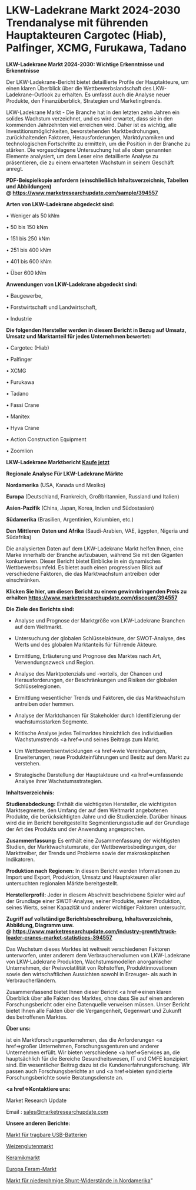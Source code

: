 # LKW-Ladekrane Markt 2024-2030 Trendanalyse mit führenden Hauptakteuren Cargotec (Hiab), Palfinger, XCMG, Furukawa, Tadano

<strong>LKW-Ladekrane Markt 2024-2030: Wichtige Erkenntnisse und Erkenntnisse</strong>

Der LKW-Ladekrane-Bericht bietet detaillierte Profile der Hauptakteure, um einen klaren Überblick über die Wettbewerbslandschaft des LKW-Ladekrane-Outlook zu erhalten. Es umfasst auch die Analyse neuer Produkte, den Finanzüberblick, Strategien und Marketingtrends.

LKW-Ladekrane Markt - Die Branche hat in den letzten zehn Jahren ein solides Wachstum verzeichnet, und es wird erwartet, dass sie in den kommenden Jahrzehnten viel erreichen wird. Daher ist es wichtig, alle Investitionsmöglichkeiten, bevorstehenden Marktbedrohungen, zurückhaltenden Faktoren, Herausforderungen, Marktdynamiken und technologischen Fortschritte zu ermitteln, um die Position in der Branche zu stärken. Die vorgeschlagene Untersuchung hat alle oben genannten Elemente analysiert, um dem Leser eine detaillierte Analyse zu präsentieren, die zu einem erwarteten Wachstum in seinem Geschäft anregt.

<strong><b>PDF-Beispielkopie anfordern (einschließlich Inhaltsverzeichnis, Tabellen und Abbildungen) @ </b></strong><strong><a href=https://www.marketresearchupdate.com/sample/394557><strong>https://www.marketresearchupdate.com/sample/394557</u></a></strong></strong>

<strong>Arten von LKW-Ladekrane abgedeckt sind:</strong>

• Weniger als 50 kNm

• 50 bis 150 kNm

• 151 bis 250 kNm

• 251 bis 400 kNm

• 401 bis 600 kNm

• Über 600 kNm

<strong>Anwendungen von LKW-Ladekrane abgedeckt sind:</strong>

• Baugewerbe,

• Forstwirtschaft und Landwirtschaft,

• Industrie

<strong>Die folgenden Hersteller werden in diesem Bericht in Bezug auf Umsatz, Umsatz und Marktanteil für jedes Unternehmen bewertet:</strong>

• Cargotec (Hiab)

• Palfinger

• XCMG

• Furukawa

• Tadano

• Fassi Crane

• Manitex

• Hyva Crane

• Action Construction Equipment

• Zoomlion

<strong>LKW-Ladekrane Marktbericht <a href=https://www.marketresearchupdate.com/buynow/394557>Kaufe jetzt</a></strong>

<strong>Regionale Analyse Für LKW-Ladekrane Märkte</strong>

<strong>Nordamerika</strong> (USA, Kanada und Mexiko)

<strong>Europa</strong> (Deutschland, Frankreich, Großbritannien, Russland und Italien)

<strong>Asien-Pazifik</strong> (China, Japan, Korea, Indien und Südostasien)

<strong>Südamerika</strong> (Brasilien, Argentinien, Kolumbien, etc.)

<strong>Den Mittleren</strong> <strong>Osten und Afrika</strong> (Saudi-Arabien, VAE, ägypten, Nigeria und Südafrika)

Die analysierten Daten auf dem LKW-Ladekrane Markt helfen Ihnen, eine Marke innerhalb der Branche aufzubauen, während Sie mit den Giganten konkurrieren. Dieser Bericht bietet Einblicke in ein dynamisches Wettbewerbsumfeld. Es bietet auch einen progressiven Blick auf verschiedene Faktoren, die das Marktwachstum antreiben oder einschränken.

<strong>Klicken Sie hier, um diesen Bericht zu einem gewinnbringenden Preis zu erhalten
</strong><strong><a href=https://www.marketresearchupdate.com/discount/394557>https://www.marketresearchupdate.com/discount/394557</b></u></strong></a>

<strong>Die Ziele des Berichts sind:</strong>

- Analyse und Prognose der Marktgröße von LKW-Ladekrane Branchen auf dem Weltmarkt.

- Untersuchung der globalen Schlüsselakteure, der SWOT-Analyse, des Werts und des globalen Marktanteils für führende Akteure.

- Ermittlung, Erläuterung und Prognose des Marktes nach Art, Verwendungszweck und Region.

- Analyse des Marktpotenzials und -vorteils, der Chancen und Herausforderungen, der Beschränkungen und Risiken der globalen Schlüsselregionen.

- Ermittlung wesentlicher Trends und Faktoren, die das Marktwachstum antreiben oder hemmen.

- Analyse der Marktchancen für Stakeholder durch Identifizierung der wachstumsstarken Segmente.

- Kritische Analyse jedes Teilmarktes hinsichtlich des individuellen Wachstumstrends <a href=>und</a> seines Beitrags zum Markt.

- Um Wettbewerbsentwicklungen <a href=>wie</a> Vereinbarungen, Erweiterungen, neue Produkteinführungen und Besitz auf dem Markt zu verstehen.

- Strategische Darstellung der Hauptakteure und <a href=>umfas</a>sende Analyse ihrer Wachstumsstrategien.

<strong>Inhaltsverzeichnis:</strong>

<strong>Studienabdeckung:</strong> Enthält die wichtigsten Hersteller, die wichtigsten Marktsegmente, den Umfang der auf dem Weltmarkt angebotenen Produkte, die berücksichtigten Jahre und die Studienziele. Darüber hinaus wird die im Bericht bereitgestellte Segmentierungsstudie auf der Grundlage der Art des Produkts und der Anwendung angesprochen.

<strong>Zusammenfassung:</strong> Es enthält eine Zusammenfassung der wichtigsten Studien, der Marktwachstumsrate, der Wettbewerbsbedingungen, der Markttreiber, der Trends und Probleme sowie der makroskopischen Indikatoren.

<strong>Produktion nach Regionen:</strong> In diesem Bericht werden Informationen zu Import und Export, Produktion, Umsatz und Hauptakteuren aller untersuchten regionalen Märkte bereitgestellt.

<strong>Herstellerprofil:</strong> Jeder in diesem Abschnitt beschriebene Spieler wird auf der Grundlage einer SWOT-Analyse, seiner Produkte, seiner Produktion, seines Werts, seiner Kapazität und anderer wichtiger Faktoren untersucht.

<strong><b>Zugriff auf vollständige Berichtsbeschreibung, Inhaltsverzeichnis, Abbildung, Diagramm usw. @ </b></strong><strong><a href=https://www.marketresearchupdate.com/industry-growth/truck-loader-cranes-market-statistices-394557>https://www.marketresearchupdate.com/industry-growth/truck-loader-cranes-market-statistices-394557</a></strong>

Das Wachstum dieses Marktes ist weltweit verschiedenen Faktoren unterworfen, unter anderem dem Verbrauchervolumen von LKW-Ladekrane von LKW-Ladekrane Produkten, Wachstumsmodellen anorganischer Unternehmen, der Preisvolatilität von Rohstoffen, Produktinnovationen sowie den wirtschaftlichen Aussichten sowohl in Erzeuger- als auch in Verbraucherländern.

Zusammenfassend bietet Ihnen dieser Bericht <a href=>einen</a> klaren Überblick über alle Fakten des Marktes, ohne dass Sie auf einen anderen Forschungsbericht oder eine Datenquelle verweisen müssen. Unser Bericht bietet Ihnen alle Fakten über die Vergangenheit, Gegenwart und Zukunft des betroffenen Marktes.

<strong>Über uns:</strong>

 ist ein Marktforschungsunternehmen, das die Anforderungen <a href=>großer</a> Unternehmen, Forschungsagenturen und anderer Unternehmen erfüllt. Wir bieten verschiedene <a href=>Services</a> an, die hauptsächlich für die Bereiche Gesundheitswesen, IT und CMFE konzipiert sind. Ein wesentlicher Beitrag dazu ist die Kundenerfahrungsforschung. Wir passen auch Forschungsberichte an und <a href=>bieten</a> syndizierte Forschungsberichte sowie Beratungsdienste an.

<strong><a href=>Kontaktiere uns:</a></strong>

Market Research Update

Email : sales@marketresearchupdate.com

<strong>Unsere anderen Berichte:</strong>

<a href=https://www.linkedin.com/pulse/usb-portable-battery-market-opportunities-stay-ahead-game>Markt für tragbare USB-Batterien</a>

<a href=https://www.linkedin.com/pulse/wheat-gluten-market-analysis-segment-region-growth-forecast>Weizenglutenmarkt</a>

<a href=https://www.linkedin.com/pulse/ceramic-ware-market-analysis-segment-region-growth>Keramikmarkt</a>

<a href=https://www.linkedin.com/pulse/europe-feram-market-2023-comprehensive-strategic>Europa Feram-Markt</a>

<a href=https://www.linkedin.com/pulse/north-america-low-ohmic-shunt-resistors-market-2023-current>Markt für niederohmige Shunt-Widerstände in Nordamerika</a>"
